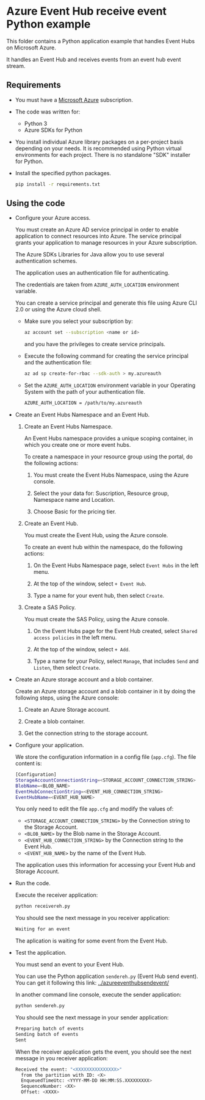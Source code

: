# Azure Event Hub receive event Python example

This folder contains a Python application example that handles Event Hubs on Microsoft Azure.

It handles an Event Hub and receives events from an event hub event stream.

## Requirements

* You must have a [Microsoft Azure](https://azure.microsoft.com/) subscription.

* The code was written for:
  * Python 3
  * Azure SDKs for Python

* You install individual Azure library packages on a per-project basis depending on your needs. It is recommended using Python virtual environments for each project. There is no standalone "SDK" installer for Python.

* Install the specified python packages.

  ```bash
  pip install -r requirements.txt
  ```

## Using the code

* Configure your Azure access.

  You must create an Azure AD service principal in order to enable application to connect resources into Azure. The service principal grants your application to manage resources in your Azure subscription.

  The Azure SDKs Libraries for Java allow you to use several authentication schemes.

  The application uses an authentication file for authenticating.

  The credentials are taken from `AZURE_AUTH_LOCATION` environment variable.

  You can create a service principal and generate this file using Azure CLI 2.0 or using the Azure cloud shell.

  * Make sure you select your subscription by:

    ```bash
    az account set --subscription <name or id>
    ```

    and you have the privileges to create service principals.

  * Execute the following command for creating the service principal and the authentication file:
  
    ```bash
    az ad sp create-for-rbac --sdk-auth > my.azureauth
    ```
  
  * Set the `AZURE_AUTH_LOCATION` environment variable in your Operating System with the path of your authentication file.

    ```bash
    AZURE_AUTH_LOCATION = /path/to/my.azureauth
    ```

* Create an Event Hubs Namespace and an Event Hub.

  1. Create an Event Hubs Namespace.

     An Event Hubs namespace provides a unique scoping container, in which you create one or more event hubs.

     To create a namespace in your resource group using the portal, do the following actions:

     1. You must create the Event Hubs Namespace, using the Azure console.

     2. Select the your data for: Suscription, Resource group, Namespace name and Location.

     3. Choose Basic for the pricing tier.

  2. Create an Event Hub.

     You must create the Event Hub, using the Azure console.

     To create an event hub within the namespace, do the following actions:

     1. On the Event Hubs Namespace page, select `Event Hubs` in the left menu.

     2. At the top of the window, select `+ Event Hub`.

     3. Type a name for your event hub, then select `Create`.

  3. Create a SAS Policy.

     You must create the SAS Policy, using the Azure console.

     1. On the Event Hubs page for the Event Hub created, select `Shared access policies` in the left menu.

     2. At the top of the window, select `+ Add`.

     3. Type a name for your Policy, select `Manage`, that includes `Send` and `Listen`, then select `Create`.

* Create an Azure storage account and a blob container.

  Create an Azure storage account and a blob container in it by doing the following steps, using the Azure console:

  1. Create an Azure Storage account.

  2. Create a blob container.

  3. Get the connection string to the storage account.

* Configure your application.

  We store the configuration information in a config file (`app.cfg`). The file content is:

  ```bash
  [Configuration]
  StorageAccountConnectionString=<STORAGE_ACCOUNT_CONNECTION_STRING>
  BlobName=<BLOB_NAME>
  EventHubConnectionString=<EVENT_HUB_CONNECTION_STRING>
  EventHubName=<EVENT_HUB_NAME>
  ```

  You only need to edit the file `app.cfg` and modify the values of:
  
  * `<STORAGE_ACCOUNT_CONNECTION_STRING>` by the Connection string to the Storage Account.
  * `<BLOB_NAME>` by the Blob name in the Storage Account.
  * `<EVENT_HUB_CONNECTION_STRING>` by the Connection string to the Event Hub.
  * `<EVENT_HUB_NAME>` by the name of the Event Hub.
  
  The application uses this information for accessing your Event Hub and Storage Account.

* Run the code.

  Execute the receiver application:

  ```bash
  python receivereh.py
  ```

  You should see the next message in you receiver application:
  
  ```bash
  Waiting for an event
  ```

  The aplication is waiting for some event from the Event Hub.

* Test the application.

  You must send an event to your Event Hub.

  You can use the Python application `sendereh.py` (Event Hub send event). You can get it following this link: [../azureeventhubsendevent/](../azureeventhubsendevent)

  In another command line console, execute the sender application:

  ```bash
  python sendereh.py
  ```

  You should see the next message in your sender application:
  
  ```bash
  Preparing batch of events
  Sending batch of events
  Sent
  ```

  When the receiver application gets the event, you should see the next message in you receiver application:
  
  ```bash
  Received the event: "<XXXXXXXXXXXXXXX>"
    from the partition with ID: <X>
    EnqueuedTimeUtc: <YYYY-MM-DD HH:MM:SS.XXXXXXXXX>
    SequenceNumber: <XX>
    Offset: <XXXX>
  ```
